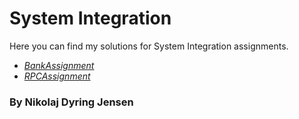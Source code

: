 # System Integration
Here you can find my solutions for System Integration assignments.

* *[BankAssignment](https://github.com/NikoDyring/Software2019/tree/master/Solutions/System%20Integration/BankAssignment)*
* *[RPCAssignment](https://github.com/NikoDyring/Software2019/tree/master/Solutions/System%20Integration/RPCAssignment)*

### By Nikolaj Dyring Jensen
